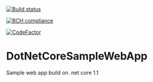 [![Build status](https://ci.appveyor.com/api/projects/status/dauuq8shmo7g3m2q?svg=true)](https://ci.appveyor.com/project/ManishBhakuni/dotnetcoresamplewebapp)

[![BCH compliance](https://bettercodehub.com/edge/badge/ManishBhakuni/DotNetCoreSampleWebApp?branch=master)](https://bettercodehub.com/)

[![CodeFactor](https://www.codefactor.io/repository/github/manishbhakuni/dotnetcoresamplewebapp/badge)](https://www.codefactor.io/repository/github/manishbhakuni/dotnetcoresamplewebapp)

# DotNetCoreSampleWebApp
Sample web app build on .net core 1.1
